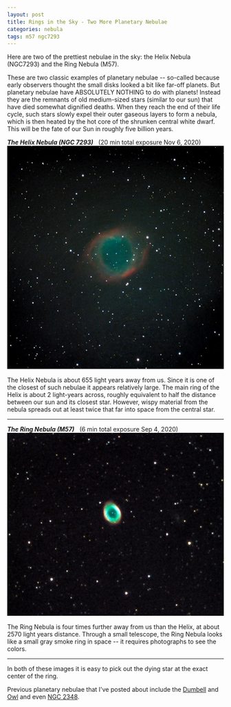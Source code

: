 ```yaml
---
layout: post
title: Rings in the Sky - Two More Planetary Nebulae
categories: nebula 
tags: m57 ngc7293
---
```

Here are two of the prettiest nebulae in the sky: the Helix Nebula (NGC7293) and the Ring Nebula (M57).

These are two classic examples of planetary nebulae -- so-called because early observers thought the small disks looked a bit like far-off planets.  But planetary nebulae have ABSOLUTELY NOTHING to do with planets! Instead they are the remnants of old medium-sized stars (similar to our sun) that have died somewhat dignified deaths. When they reach the end of their life cycle, such stars slowly expel their outer gaseous layers to form a nebula, which is then heated by the hot core of the shrunken central white dwarf. This will be the fate of our Sun in roughly five billion years.

_**The Helix Nebula (NGC 7293)**_&nbsp;&nbsp; (20 min total exposure Nov 6, 2020)<br>
![ngc7293 seen using Celestron RASA 8 and ZWO ASI183MC](/images/ngc7293_2020-11-06T20_15_43_Stack_16bits_241frames_1205s_bin35pcB+PSE.jpg)

The Helix Nebula is about 655 light years away from us. Since it is one of the closest of such nebulae it appears relatively large. The main ring of the Helix is about 2 light-years across, roughly equivalent to half the distance between our sun and its closest star. However, wispy material from the nebula spreads out at least twice that far into space from the central star.

---

_**The Ring Nebula (M57)**_&nbsp;&nbsp; (6 min total exposure Sep 4, 2020)<br>
![m57 seen using Meade 8 inch SCT and ZWO ASI183MC](/images/m57_2020-09-04T21_29_57_Stack_16bits_36frames_360s_bin50pc+PSE.jpg)

The Ring Nebula is four times further away from us than the Helix, at about 2570 light years distance.  Through a small telescope, the Ring Nebula looks like a small gray smoke ring in space -- it requires photographs to see the colors.

---

In both of these images it is easy to pick out the dying star at the exact center of the ring.

 Previous planetary nebulae that I've posted about include the [Dumbell](../Dumbbell-Nebula/index.html) and [Owl](../M97-and-M108/index.html) and even [NGC 2348](../Open-Clusters/index.html). 